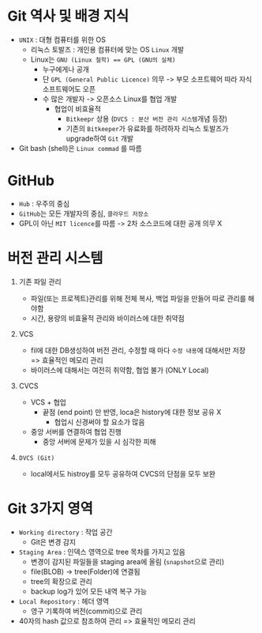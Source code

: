 # Git 역사 및 배경 지식

- `UNIX` : 대형 컴퓨터를 위한 OS
  - 리눅스 토발즈 : 개인용 컴퓨터에 맞는 OS `Linux` 개발
  - Linux는 `GNU (Linux 철학) == GPL (GNU의 실체) `
    - 누구에게나 공개
    - 단 `GPL (General Public Licence)` 의무 -> 부모 소프트웨어 따라 자식 소프트웨어도 오픈
    - 수 많은 개발자 -> 오픈소스 Linux를 협업 개발
      - 협업이 비효율적
        - `Bitkeepr` 상용 (`DVCS : 분산 버전 관리 시스템`개념 등장)
        - 기존의 `Bitkeeper`가 유료화를 하려하자 리눅스 토발즈가 upgrade하여 `Git` 개발
- Git bash (shell)은 `Linux commad` 를 따름



# GitHub

- `Hub` : 우주의 중심
- `GitHub`는 모든 개발자의 중심, `클라우드 저장소`
- GPL이 아닌 `MIT licence`를 따름 -> 2차 소스코드에 대한 공개 의무 X



# 버전 관리 시스템

1. 기존 파일 관리
   - 파일(또는 프로젝트)관리를 위해 전체 복사, 백업 파일을 만들어 따로 관리를 해야함
   - 시간, 용량의 비효율적 관리와 바이러스에 대한 취약점

2. VCS
   - fil에 대한 DB생성하여 버전 관리, 수정할 때 마다 `수정 내용`에 대해서만 저장 => 효율적인 메모리 관리
   - 바이러스에 대해서는 여전히 취약함, 협업 불가 (ONLY Local)

3. CVCS 
   - VCS + 협업
     - 끝점 (end point) 만 반영, loca은 history에 대한 정보 공유 X
       - 협업시 신경써야 할 요소가 많음
   - 중앙 서버를 연결하여 협업 진행
     - 중앙 서버에 문제가 있을 시 심각한 피해
4. `DVCS (Git)`
   - local에서도 histroy를 모두 공유하여 CVCS의 단점을 모두 보완



# Git 3가지 영역

- `Working directory` : 작업 공간
  - Git은 변경 감지
- `Staging Area` : 인덱스 영역으로 tree 목차를 가지고 있음
  - 변경이 감지된 파일들을 staging area에 올림 (`snapshot`으로 관리)
  - file(BLOB) -> tree(Folder)에 연결됨
  - tree의 확장으로 관리
  - backup log가 있어 모든 내역 복구 가능
- `Local Repository` : 헤더 영역
  - 영구 기록하여 버전(commit)으로 관리
- 40자의 hash 값으로 참조하여 관리 => 효율적인 메모리 관리